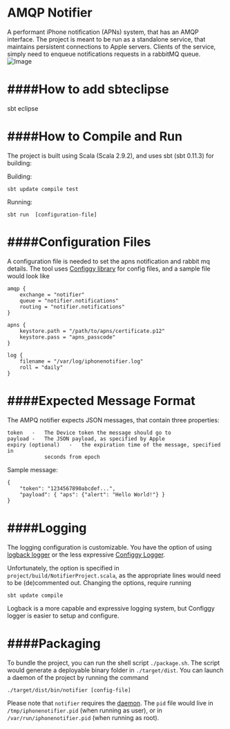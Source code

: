 AMQP Notifier
========================

A performant iPhone notification (APNs) system, that has an AMQP interface.
The project is meant to be run as a standalone service, that maintains
persistent connections to Apple servers.  Clients of the service, simply need
to enqueue notifications requests in a rabbitMQ queue.
![Image](http://d1xzuxjlafny7l.cloudfront.net/wp-content/uploads/2011/05/Push-Overview.jpg)

####How to add sbteclipse
=========================
sbt eclipse 

####How to Compile and Run
=========================

The project is built using Scala (Scala 2.9.2), and uses sbt (sbt 0.11.3) for building:

Building:

    sbt update compile test

Running:

    sbt run  [configuration-file]

####Configuration Files
=======================

A configuration file is needed to set the apns notification and rabbit mq
details.  The tool uses [Configgy library](http://www.lag.net/configgy/) for
config files, and a sample file would look like

    amqp {
        exchange = "notifier"
        queue = "notifier.notifications"
        routing = "notifier.notifications"
    }

    apns {
        keystore.path = "/path/to/apns/certificate.p12"
        keystore.pass = "apns_passcode"
    }

    log {
        filename = "/var/log/iphonenotifier.log"
        roll = "daily"
    }

####Expected Message Format
=========================

The AMPQ notifier expects JSON messages, that contain three properties:

    token   -   The Device token the message should go to
    payload -   The JSON payload, as specified by Apple
    expiry (optional)   -   the expiration time of the message, specified in
                seconds from epoch

Sample message:

    {
        "token": "1234567890abcdef...",
        "payload": { "aps": {"alert": "Hello World!"} }
    }

####Logging
=======================

The logging configuration is customizable.  You have the option of using
[logback logger](http://logback.qos.ch/) or the less expressive [Configgy
Logger](http://www.lag.net/configgy/).

Unfortunately, the option is specified in
`project/build/NotifierProject.scala`, as the appropriate lines would need to
be (de)commented out.  Changing the options, require running

    sbt update compile

Logback is a more capable and expressive logging system, but Configgy logger
is easier to setup and configure.

####Packaging
=======================

To bundle the project, you can run the shell script `./package.sh`.  The
script would generate a deployable binary folder in `./target/dist`.  You can
launch a daemon of the project by running the command

    ./target/dist/bin/notifier [config-file]

Please note that `notifier` requires the [daemon](http://libslack.org/daemon/).  The `pid` file
would live in `/tmp/iphonenotifier.pid` (when running as user), or in
`/var/run/iphonenotifier.pid` (when running as root).
